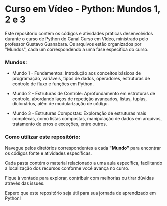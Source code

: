 # Curso em Vídeo - Python: Mundos 1, 2 e 3
Este repositório contém os códigos e atividades práticas desenvolvidos durante o curso de Python do Canal Curso em Vídeo, ministrado pelo professor Gustavo Guanabara. Os arquivos estão organizados por "Mundos", cada um correspondendo a uma fase específica do curso.

### Mundos:
* Mundo 1 - Fundamentos: Introdução aos conceitos básicos de programação, variáveis, tipos de dados, operadores, estruturas de controle de fluxo e funções em Python.

* Mundo 2 - Estruturas de Controle: Aprofundamento em estruturas de controle, abordando laços de repetição avançados, listas, tuplas, dicionários, além de modularização de código.

* Mundo 3 - Estruturas Compostas: Exploração de estruturas mais complexas, como listas compostas, manipulação de dados em arquivos, tratamento de erros e exceções, entre outros.

### Como utilizar este repositório:
Navegue pelos diretórios correspondentes a cada **"Mundo"** para encontrar os códigos fonte e atividades específicas.

Cada pasta contém o material relacionado a uma aula específica, facilitando a localização dos recursos conforme você avança no curso.

Fique à vontade para explorar, contribuir com melhorias ou tirar dúvidas através das issues.

Espero que este repositório seja útil para sua jornada de aprendizado em Python!
